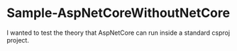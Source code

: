 # Sample-AspNetCoreWithoutNetCore
I wanted to test the theory that AspNetCore can run inside a standard csproj project. 
